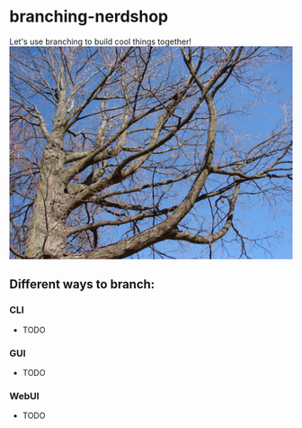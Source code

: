 # branching-nerdshop
Let's use branching to build cool things together!
![Tree Branches](treebranches.jpg)

## Different ways to branch:
### CLI
* TODO
### GUI
* TODO
### WebUI
* TODO

